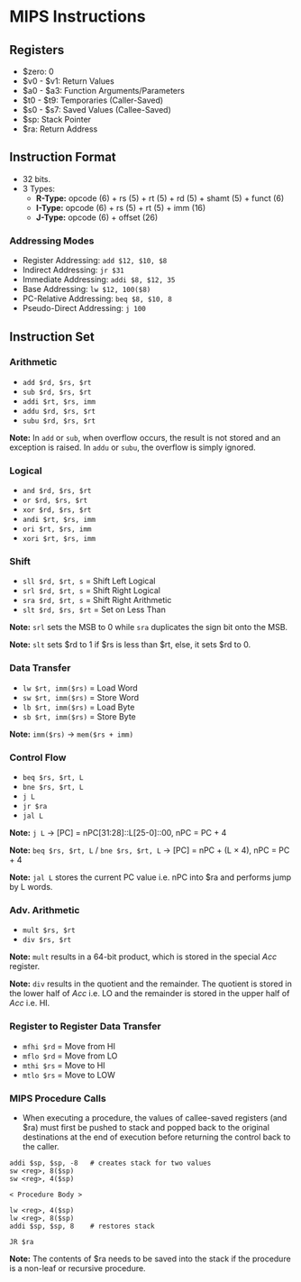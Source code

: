 # MIPS Instructions

## Registers
- $zero: 0
- $v0 - $v1: Return Values
- $a0 - $a3: Function Arguments/Parameters
- $t0 - $t9: Temporaries (Caller-Saved)
- $s0 - $s7: Saved Values (Callee-Saved)
- $sp: Stack Pointer
- $ra: Return Address

## Instruction Format
- 32 bits.
- 3 Types:
	- **R-Type:** opcode (6) + rs (5) + rt (5) + rd (5) + shamt (5) + funct (6)
	- **I-Type:** opcode (6) + rs (5) + rt (5) + imm (16)
	- **J-Type:** opcode (6) + offset (26)

### Addressing Modes
- Register Addressing: `add $12, $10, $8`
- Indirect Addressing: `jr $31`
- Immediate Addressing: `addi $8, $12, 35`
- Base Addressing: `lw $12, 100($8)`
- PC-Relative Addressing: `beq $8, $10, 8`
- Pseudo-Direct Addressing: `j 100`

## Instruction Set
### Arithmetic
- `add $rd, $rs, $rt`
- `sub $rd, $rs, $rt`
- `addi $rt, $rs, imm`
- `addu $rd, $rs, $rt`
- `subu $rd, $rs, $rt`

**Note:** In `add` or `sub`, when overflow occurs, the result is not stored and an exception is raised. In `addu` or `subu`, the overflow is simply ignored.

### Logical
- `and $rd, $rs, $rt`
- `or $rd, $rs, $rt`
- `xor $rd, $rs, $rt`
- `andi $rt, $rs, imm`
- `ori $rt, $rs, imm`
- `xori $rt, $rs, imm`

### Shift
- `sll $rd, $rt, s` = Shift Left Logical
- `srl $rd, $rt, s` = Shift Right Logical
- `sra $rd, $rt, s` = Shift Right Arithmetic
- `slt $rd, $rs, $rt` = Set on Less Than

**Note:** `srl` sets the MSB to 0 while `sra` duplicates the sign bit onto the MSB.

**Note:** `slt` sets $rd to 1 if $rs is less than $rt, else, it sets $rd to 0.

### Data Transfer
- `lw $rt, imm($rs)` = Load Word
- `sw $rt, imm($rs)` = Store Word
- `lb $rt, imm($rs)` = Load Byte
- `sb $rt, imm($rs)` = Store Byte

**Note:** `imm($rs)` → `mem($rs + imm)`

### Control Flow
- `beq $rs, $rt, L`
- `bne $rs, $rt, L`
- `j L`
- `jr $ra`
- `jal L`

**Note:** `j L` → [PC] = nPC[31:28]::L[25-0]::00, nPC = PC + 4

**Note:** `beq $rs, $rt, L` / `bne $rs, $rt, L` → [PC] = nPC + (L &times; 4), nPC = PC + 4

**Note:** `jal L` stores the current PC value i.e. nPC into $ra and performs jump by L words.

### Adv. Arithmetic
- `mult $rs, $rt`
- `div $rs, $rt`

**Note:** `mult` results in a 64-bit product, which is stored in the special *Acc* register.

**Note:** `div` results in the quotient and the remainder. The quotient is stored in the lower half of *Acc* i.e. LO and the remainder is stored in the upper half of *Acc* i.e. HI.

### Register to Register Data Transfer
- `mfhi $rd` = Move from HI
- `mflo $rd` = Move from LO
- `mthi $rs` = Move to HI
- `mtlo $rs` = Move to LOW

### MIPS Procedure Calls
- When executing a procedure, the values of callee-saved registers (and $ra) must first be pushed to stack and popped back to the original destinations at the end of execution before returning the control back to the caller.

```
addi $sp, $sp, -8	# creates stack for two values
sw <reg>, 8($sp)
sw <reg>, 4($sp)

< Procedure Body >

lw <reg>, 4($sp)
lw <reg>, 8($sp)
addi $sp, $sp, 8	# restores stack

JR $ra
```

**Note:** The contents of $ra needs to be saved into the stack if the procedure is a non-leaf or recursive procedure. 